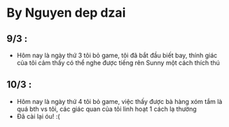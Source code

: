 # By Nguyen dep dzai

## 9/3 :

- Hôm nay là ngày thứ 3 tôi bỏ game, tôi đã bắt đầu biết bay, thính giác của tôi cảm thấy có thể nghe được tiếng rên Sunny một cách thích thú

## 10/3 :
- Hôm nay là ngày thứ 4 tôi bỏ game, việc thấy được bà hàng xóm tắm là quá bth vs tôi, các giác quan của tôi linh hoạt 1 cách lạ thường
- Đã cài lại óu! :(